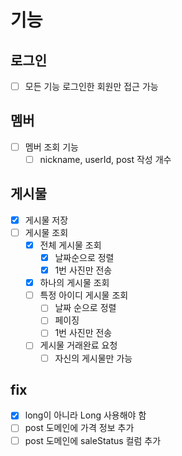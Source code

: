 # 기능
## 로그인
- [ ] 모든 기능 로그인한 회원만 접근 가능

## 멤버
- [ ] 멤버 조회 기능
  - [ ] nickname, userId, post 작성 개수

## 게시물
- [x] 게시물 저장
- [ ] 게시물 조회
  - [x] 전체 게시물 조회
    - [x] 날짜순으로 정렬
    - [x] 1번 사진만 전송
  - [x] 하나의 게시물 조회
  - [ ] 특정 아이디 게시물 조회
    - [ ] 날짜 순으로 정렬
    - [ ] 페이징
    - [ ] 1번 사진만 전송
  - [ ] 게시물 거래완료 요청
    - [ ] 자신의 게시물만 가능

## fix
- [x] long이 아니라 Long 사용해야 함
- [ ] post 도메인에 가격 정보 추가
- [ ] post 도메인에 saleStatus 컬럼 추가